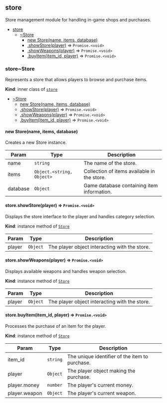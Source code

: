 <a name="module_store"></a>

## store
Store management module for handling in-game shops and purchases.


* [store](#module_store)
    * [~Store](#module_store..Store)
        * [new Store(name, items, database)](#new_module_store..Store_new)
        * [.showStore(player)](#module_store..Store+showStore) ⇒ <code>Promise.&lt;void&gt;</code>
        * [.showWeapons(player)](#module_store..Store+showWeapons) ⇒ <code>Promise.&lt;void&gt;</code>
        * [.buyItem(item_id, player)](#module_store..Store+buyItem) ⇒ <code>Promise.&lt;void&gt;</code>

<a name="module_store..Store"></a>

### store~Store
Represents a store that allows players to browse and purchase items.

**Kind**: inner class of [<code>store</code>](#module_store)  

* [~Store](#module_store..Store)
    * [new Store(name, items, database)](#new_module_store..Store_new)
    * [.showStore(player)](#module_store..Store+showStore) ⇒ <code>Promise.&lt;void&gt;</code>
    * [.showWeapons(player)](#module_store..Store+showWeapons) ⇒ <code>Promise.&lt;void&gt;</code>
    * [.buyItem(item_id, player)](#module_store..Store+buyItem) ⇒ <code>Promise.&lt;void&gt;</code>

<a name="new_module_store..Store_new"></a>

#### new Store(name, items, database)
Creates a new Store instance.


| Param | Type | Description |
| --- | --- | --- |
| name | <code>string</code> | The name of the store. |
| items | <code>Object.&lt;string, Object&gt;</code> | Collection of items available in the store. |
| database | <code>Object</code> | Game database containing item information. |

<a name="module_store..Store+showStore"></a>

#### store.showStore(player) ⇒ <code>Promise.&lt;void&gt;</code>
Displays the store interface to the player and handles category selection.

**Kind**: instance method of [<code>Store</code>](#module_store..Store)  

| Param | Type | Description |
| --- | --- | --- |
| player | <code>Object</code> | The player object interacting with the store. |

<a name="module_store..Store+showWeapons"></a>

#### store.showWeapons(player) ⇒ <code>Promise.&lt;void&gt;</code>
Displays available weapons and handles weapon selection.

**Kind**: instance method of [<code>Store</code>](#module_store..Store)  

| Param | Type | Description |
| --- | --- | --- |
| player | <code>Object</code> | The player object interacting with the store. |

<a name="module_store..Store+buyItem"></a>

#### store.buyItem(item_id, player) ⇒ <code>Promise.&lt;void&gt;</code>
Processes the purchase of an item for the player.

**Kind**: instance method of [<code>Store</code>](#module_store..Store)  

| Param | Type | Description |
| --- | --- | --- |
| item_id | <code>string</code> | The unique identifier of the item to purchase. |
| player | <code>Object</code> | The player object making the purchase. |
| player.money | <code>number</code> | The player's current money. |
| player.weapon | <code>Object</code> | The player's current weapon. |

